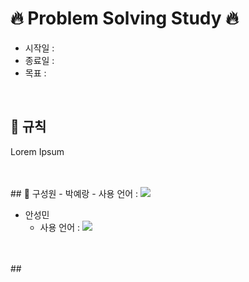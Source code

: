# 🔥 Problem Solving Study 🔥
- 시작일 : 
- 종료일 : 
- 목표 : 

</br>

## 🚀 규칙
Lorem Ipsum

</br>
</br>
## 🙋 구성원
- 박예랑
  - 사용 언어 : <img src="https://img.shields.io/badge/C++-00599C?style=flat-square&logo=cplusplus&logoColor=white"/>

- 안성민
  - 사용 언어 : <img src="https://img.shields.io/badge/Python-3776AB?style=flat-square&logo=Python&logoColor=white"/>


</br>
</br>
## 
